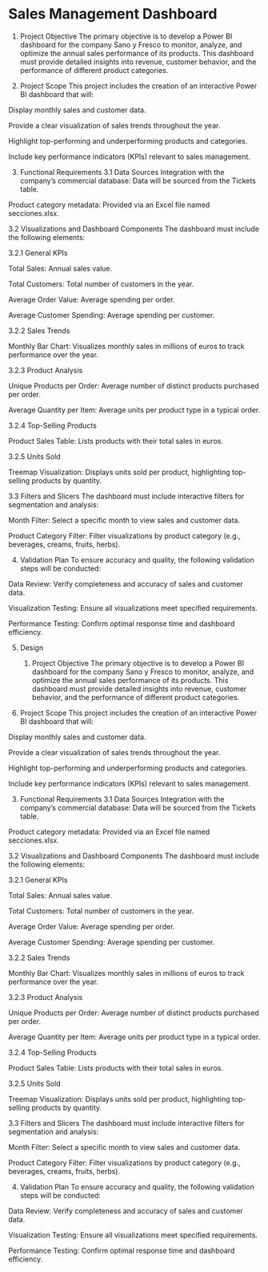 # Sales Management Dashboard
1. Project Objective
The primary objective is to develop a Power BI dashboard for the company Sano y Fresco to monitor, analyze, and optimize the annual sales performance of its products. This dashboard must provide detailed insights into revenue, customer behavior, and the performance of different product categories.

2. Project Scope
This project includes the creation of an interactive Power BI dashboard that will:

Display monthly sales and customer data.

Provide a clear visualization of sales trends throughout the year.

Highlight top-performing and underperforming products and categories.

Include key performance indicators (KPIs) relevant to sales management.

3. Functional Requirements
3.1 Data Sources
Integration with the company’s commercial database: Data will be sourced from the Tickets table.

Product category metadata: Provided via an Excel file named secciones.xlsx.

3.2 Visualizations and Dashboard Components
The dashboard must include the following elements:

3.2.1 General KPIs

Total Sales: Annual sales value.

Total Customers: Total number of customers in the year.

Average Order Value: Average spending per order.

Average Customer Spending: Average spending per customer.

3.2.2 Sales Trends

Monthly Bar Chart: Visualizes monthly sales in millions of euros to track performance over the year.

3.2.3 Product Analysis

Unique Products per Order: Average number of distinct products purchased per order.

Average Quantity per Item: Average units per product type in a typical order.

3.2.4 Top-Selling Products

Product Sales Table: Lists products with their total sales in euros.

3.2.5 Units Sold

Treemap Visualization: Displays units sold per product, highlighting top-selling products by quantity.

3.3 Filters and Slicers
The dashboard must include interactive filters for segmentation and analysis:

Month Filter: Select a specific month to view sales and customer data.

Product Category Filter: Filter visualizations by product category (e.g., beverages, creams, fruits, herbs).

4. Validation Plan
To ensure accuracy and quality, the following validation steps will be conducted:

Data Review: Verify completeness and accuracy of sales and customer data.

Visualization Testing: Ensure all visualizations meet specified requirements.

Performance Testing: Confirm optimal response time and dashboard efficiency.

5. Design

   1. Project Objective
The primary objective is to develop a Power BI dashboard for the company Sano y Fresco to monitor, analyze, and optimize the annual sales performance of its products. This dashboard must provide detailed insights into revenue, customer behavior, and the performance of different product categories.

2. Project Scope
This project includes the creation of an interactive Power BI dashboard that will:

Display monthly sales and customer data.

Provide a clear visualization of sales trends throughout the year.

Highlight top-performing and underperforming products and categories.

Include key performance indicators (KPIs) relevant to sales management.

3. Functional Requirements
3.1 Data Sources
Integration with the company’s commercial database: Data will be sourced from the Tickets table.

Product category metadata: Provided via an Excel file named secciones.xlsx.

3.2 Visualizations and Dashboard Components
The dashboard must include the following elements:

3.2.1 General KPIs

Total Sales: Annual sales value.

Total Customers: Total number of customers in the year.

Average Order Value: Average spending per order.

Average Customer Spending: Average spending per customer.

3.2.2 Sales Trends

Monthly Bar Chart: Visualizes monthly sales in millions of euros to track performance over the year.

3.2.3 Product Analysis

Unique Products per Order: Average number of distinct products purchased per order.

Average Quantity per Item: Average units per product type in a typical order.

3.2.4 Top-Selling Products

Product Sales Table: Lists products with their total sales in euros.

3.2.5 Units Sold

Treemap Visualization: Displays units sold per product, highlighting top-selling products by quantity.

3.3 Filters and Slicers
The dashboard must include interactive filters for segmentation and analysis:

Month Filter: Select a specific month to view sales and customer data.

Product Category Filter: Filter visualizations by product category (e.g., beverages, creams, fruits, herbs).

4. Validation Plan
To ensure accuracy and quality, the following validation steps will be conducted:

Data Review: Verify completeness and accuracy of sales and customer data.

Visualization Testing: Ensure all visualizations meet specified requirements.

Performance Testing: Confirm optimal response time and dashboard efficiency.


